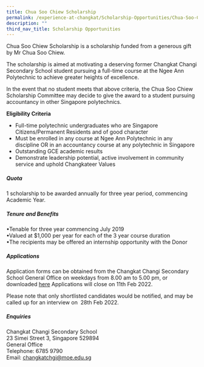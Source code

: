 ```yaml
---
title: Chua Soo Chiew Scholarship
permalink: /experience-at-changkat/Scholarship-Opportunities/Chua-Soo-Chiew-Scholarship
description: ""
third_nav_title: Scholarship Opportunities
---
```

Chua Soo Chiew Scholarship is a scholarship funded from a generous gift by Mr Chua Soo Chiew.  
  
The scholarship is aimed at motivating a deserving former Changkat Changi Secondary School student pursuing a full-time course at the Ngee Ann Polytechnic to achieve greater heights of excellence.  
  
In the event that no student meets that above criteria, the Chua Soo Chiew Scholarship Committee may decide to give the award to a student pursuing accountancy in other Singapore polytechnics.  
  
**Eligibility Criteria**  
  

*   Full-time polytechnic undergraduates who are Singapore Citizens/Permanent Residents and of good character
*   Must be enrolled in any course at Ngee Ann Polytechnic in any discipline OR in an accountancy course at any polytechnic in Singapore
*   Outstanding GCE academic results
*   Demonstrate leadership potential, active involvement in community service and uphold Changkateer Values

##### Quota
1 scholarship to be awarded annually for three year period, commencing Academic Year.

##### Tenure and Benefits
•Tenable for three year commencing July 2019  
•Valued at $1,000 per year for each of the 3 year course duration  
•The recipients may be offered an internship opportunity with the Donor  
  
##### Applications 
Application forms can be obtained from the Changkat Changi Secondary School General Office on weekdays from 8.00 am to 5.00 pm, or downloaded [here](/files/CSC%20Scholarship%20Application%20Form%202022.pdf) Applications will close on 11th Feb 2022.  
  
Please note that only shortlisted candidates would be notified, and may be called up for an interview on  28th Feb 2022.  
  
##### Enquiries  
Changkat Changi Secondary School  
23 Simei Street 3, Singapore 529894  
General Office  
Telephone: 6785 9790  
Email: [changkatchgi@moe.edu.sg](mailto:changkatchgi@moe.edu.sg)